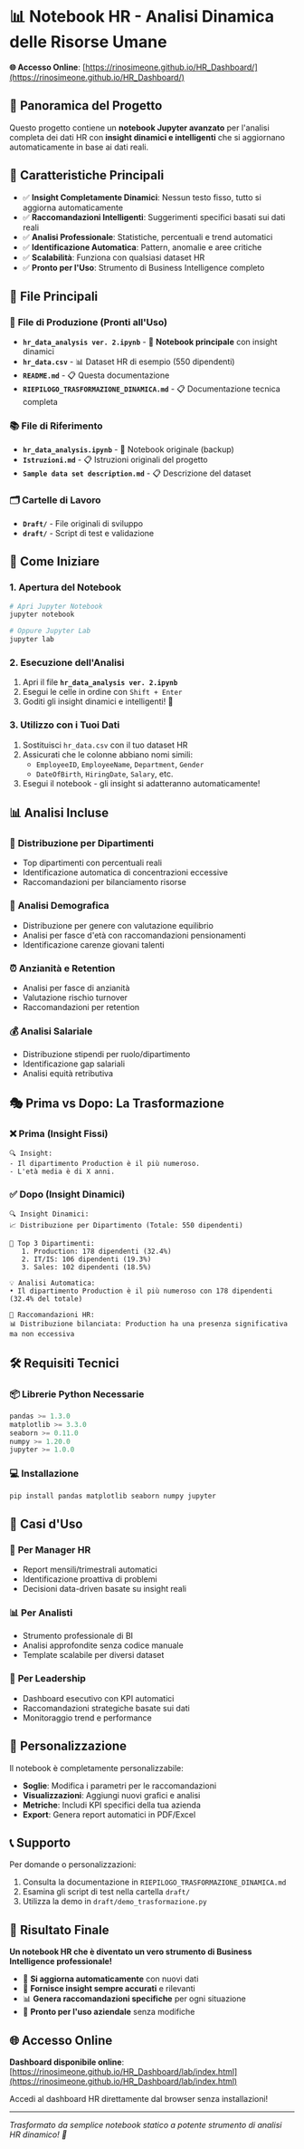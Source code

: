 # 📊 Notebook HR - Analisi Dinamica delle Risorse Umane

**🌐 Accesso Online**: [https://rinosimeone.github.io/HR_Dashboard/](https://rinosimeone.github.io/HR_Dashboard/)

## 🎯 **Panoramica del Progetto**

Questo progetto contiene un **notebook Jupyter avanzato** per l'analisi completa dei dati HR con **insight dinamici e intelligenti** che si aggiornano automaticamente in base ai dati reali.

## 🚀 **Caratteristiche Principali**

- ✅ **Insight Completamente Dinamici**: Nessun testo fisso, tutto si aggiorna automaticamente
- ✅ **Raccomandazioni Intelligenti**: Suggerimenti specifici basati sui dati reali
- ✅ **Analisi Professionale**: Statistiche, percentuali e trend automatici
- ✅ **Identificazione Automatica**: Pattern, anomalie e aree critiche
- ✅ **Scalabilità**: Funziona con qualsiasi dataset HR
- ✅ **Pronto per l'Uso**: Strumento di Business Intelligence completo

## 📁 **File Principali**

### 🎯 **File di Produzione (Pronti all'Uso)**
- **`hr_data_analysis ver. 2.ipynb`** - 📓 **Notebook principale** con insight dinamici
- **`hr_data.csv`** - 📊 Dataset HR di esempio (550 dipendenti)
- **`README.md`** - 📋 Questa documentazione
- **`RIEPILOGO_TRASFORMAZIONE_DINAMICA.md`** - 📋 Documentazione tecnica completa

### 📚 **File di Riferimento**
- **`hr_data_analysis.ipynb`** - 📓 Notebook originale (backup)
- **`Istruzioni.md`** - 📋 Istruzioni originali del progetto
- **`Sample data set description.md`** - 📋 Descrizione del dataset

### 🗂️ **Cartelle di Lavoro**
- **`Draft/`** - File originali di sviluppo
- **`draft/`** - Script di test e validazione

## 🚀 **Come Iniziare**

### 1. **Apertura del Notebook**
```bash
# Apri Jupyter Notebook
jupyter notebook

# Oppure Jupyter Lab
jupyter lab
```

### 2. **Esecuzione dell'Analisi**
1. Apri il file **`hr_data_analysis ver. 2.ipynb`**
2. Esegui le celle in ordine con `Shift + Enter`
3. Goditi gli insight dinamici e intelligenti! 🎉

### 3. **Utilizzo con i Tuoi Dati**
1. Sostituisci `hr_data.csv` con il tuo dataset HR
2. Assicurati che le colonne abbiano nomi simili:
   - `EmployeeID`, `EmployeeName`, `Department`, `Gender`
   - `DateOfBirth`, `HiringDate`, `Salary`, etc.
3. Esegui il notebook - gli insight si adatteranno automaticamente!

## 📊 **Analisi Incluse**

### 🏢 **Distribuzione per Dipartimenti**
- Top dipartimenti con percentuali reali
- Identificazione automatica di concentrazioni eccessive
- Raccomandazioni per bilanciamento risorse

### 👥 **Analisi Demografica**
- Distribuzione per genere con valutazione equilibrio
- Analisi per fasce d'età con raccomandazioni pensionamenti
- Identificazione carenze giovani talenti

### ⏰ **Anzianità e Retention**
- Analisi per fasce di anzianità
- Valutazione rischio turnover
- Raccomandazioni per retention

### 💰 **Analisi Salariale**
- Distribuzione stipendi per ruolo/dipartimento
- Identificazione gap salariali
- Analisi equità retributiva

## 🎭 **Prima vs Dopo: La Trasformazione**

### ❌ **Prima (Insight Fissi)**
```
🔍 Insight:
- Il dipartimento Production è il più numeroso.
- L'età media è di X anni.
```

### ✅ **Dopo (Insight Dinamici)**
```
🔍 Insight Dinamici:
📈 Distribuzione per Dipartimento (Totale: 550 dipendenti)

🥇 Top 3 Dipartimenti:
   1. Production: 178 dipendenti (32.4%)
   2. IT/IS: 106 dipendenti (19.3%)
   3. Sales: 102 dipendenti (18.5%)

💡 Analisi Automatica:
• Il dipartimento Production è il più numeroso con 178 dipendenti (32.4% del totale)

🎯 Raccomandazioni HR:
📊 Distribuzione bilanciata: Production ha una presenza significativa ma non eccessiva
```

## 🛠️ **Requisiti Tecnici**

### 📦 **Librerie Python Necessarie**
```python
pandas >= 1.3.0
matplotlib >= 3.3.0
seaborn >= 0.11.0
numpy >= 1.20.0
jupyter >= 1.0.0
```

### 💻 **Installazione**
```bash
pip install pandas matplotlib seaborn numpy jupyter
```

## 🎯 **Casi d'Uso**

### 👔 **Per Manager HR**
- Report mensili/trimestrali automatici
- Identificazione proattiva di problemi
- Decisioni data-driven basate su insight reali

### 📊 **Per Analisti**
- Strumento professionale di BI
- Analisi approfondite senza codice manuale
- Template scalabile per diversi dataset

### 🏢 **Per Leadership**
- Dashboard esecutivo con KPI automatici
- Raccomandazioni strategiche basate sui dati
- Monitoraggio trend e performance

## 🔧 **Personalizzazione**

Il notebook è completamente personalizzabile:
- **Soglie**: Modifica i parametri per le raccomandazioni
- **Visualizzazioni**: Aggiungi nuovi grafici e analisi
- **Metriche**: Includi KPI specifici della tua azienda
- **Export**: Genera report automatici in PDF/Excel

## 📞 **Supporto**

Per domande o personalizzazioni:
1. Consulta la documentazione in `RIEPILOGO_TRASFORMAZIONE_DINAMICA.md`
2. Esamina gli script di test nella cartella `draft/`
3. Utilizza la demo in `draft/demo_trasformazione.py`

## 🎉 **Risultato Finale**

**Un notebook HR che è diventato un vero strumento di Business Intelligence professionale!**

- 🔄 **Si aggiorna automaticamente** con nuovi dati
- 🎯 **Fornisce insight sempre accurati** e rilevanti
- 📊 **Genera raccomandazioni specifiche** per ogni situazione
- 🚀 **Pronto per l'uso aziendale** senza modifiche

## 🌐 **Accesso Online**

**Dashboard disponibile online**: [https://rinosimeone.github.io/HR_Dashboard/lab/index.html](https://rinosimeone.github.io/HR_Dashboard/lab/index.html)

Accedi al dashboard HR direttamente dal browser senza installazioni!

---

*Trasformato da semplice notebook statico a potente strumento di analisi HR dinamico! 🚀*

<!-- Force deployment update: 2025-01-23 14:05 -->

